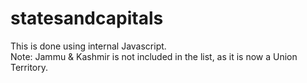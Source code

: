 # statesandcapitals
This is done using internal Javascript.<br>
Note: Jammu & Kashmir is not included in the list, as it is now a Union Territory. 
